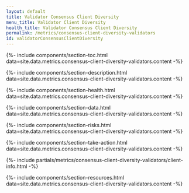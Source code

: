 ```yaml
---
layout: default
title: Validator Consensus Client Diversity
menu_title: Validator Client Diversity
health_title: Validator Consensus Client Diversity
permalink: /metrics/consensus-client-diversity-validators
id: validatorConsensusClientDiversity
---
```



{%- include components/section-toc.html 
	data=site.data.metrics.consensus-client-diversity-validators.content -%}

{%- include components/section-description.html 
	data=site.data.metrics.consensus-client-diversity-validators.content -%}

{%- include components/section-health.html 
	data=site.data.metrics.consensus-client-diversity-validators.content -%}

{%- include components/section-data.html 
	data=site.data.metrics.consensus-client-diversity-validators.content -%}

{%- include components/section-risks.html 
	data=site.data.metrics.consensus-client-diversity-validators.content -%}

{%- include components/section-take-action.html 
	data=site.data.metrics.consensus-client-diversity-validators.content -%}

{%- include partials/metrics/consensus-client-diversity-validators/client-info.html -%}

{%- include components/section-resources.html 
	data=site.data.metrics.consensus-client-diversity-validators.content -%}

